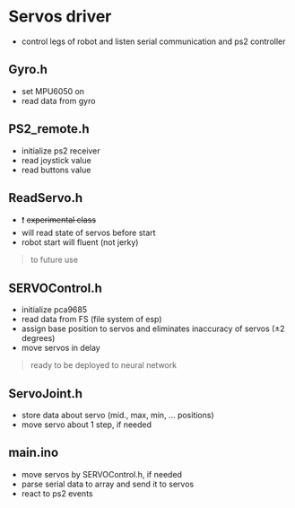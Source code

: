 # Servos driver
- control legs of robot and listen serial communication and ps2 controller

## Gyro.h
- set MPU6050 on
- read data from gyro

## PS2_remote.h
- initialize ps2 receiver
- read joystick value
- read buttons value

## ReadServo.h
- :exclamation: ~~experimental class~~
- will read state of servos before start
- robot start will fluent (not jerky)
> to future use

## SERVOControl.h
- initialize pca9685
- read data from FS (file system of esp)
- assign base position to servos and eliminates inaccuracy of servos (±2 degrees)
- move servos in delay
> ready to be deployed to neural network

## ServoJoint.h
- store data about servo (mid., max, min, ... positions)
- move servo about 1 step, if needed

## main.ino
- move servos by SERVOControl.h, if needed
- parse serial data to array and send it to servos
- react to ps2 events
